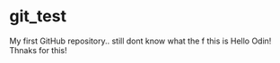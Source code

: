 # git_test
My first GitHub repository.. still dont know what the f this is
Hello Odin! Thnaks for this!